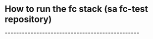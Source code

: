 

# How to run the fc stack (sa fc-test repository)
===============================================


